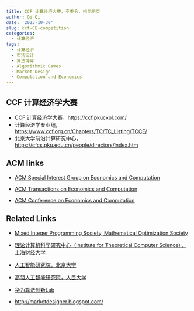 ```yaml
---
title: CCF 计算经济大赛，专委会，相关网页
author: Qi Qi
date: '2023-10-30'
slug: ccf-CE-competition
categories:
  - 计算经济
tags:
  - 计算经济
  - 市场设计
  - 算法博弈
  - Algorithmic Games
  - Market Design
  - Computation and Economics
---
```


## CCF 计算经济学大赛

-   CCF 计算经济学大赛，<https://ccf.pkucxpl.com/>
-   计算经济学专业组, <https://www.ccf.org.cn/Chapters/TC/TC_Listing/TCCE/>
-   北京大学前沿计算研究中心，<https://cfcs.pku.edu.cn/people/directors/index.htm>

## ACM links

-   [ACM Special Interest Group on Economics and Computation](http://www.sigecom.org/)

-   [ACM Transactions on Economics and Computation](https://dl.acm.org/journal/teac)

-   [ACM Conference on Economics and Computation](https://dl.acm.org/conference/ec)

## Related Links

-   [Mixed Integer Programming Society, Mathematical Optimization Society](https://www.mixedinteger.org/)

-   [理论计算机科学研究中心（Institute for Theoretical Computer Science），上海财经大学](https://itcs.sufe.edu.cn/LlChinese/main.htm)

-   [人工智能研究院，北京大学](http://www.ai.pku.edu.cn/index.htm)

-   [高瓴人工智能研究院，人民大学](http://ai.ruc.edu.cn/index.htm)

-   [华为算法创新Lab](https://www.huaweicloud.com/lab/algorithm/home.html)

-   <http://marketdesigner.blogspot.com/>
